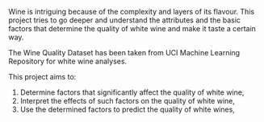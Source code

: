 Wine is intriguing because of the complexity and layers of its flavour. This project tries to go deeper and understand the attributes and the basic factors that determine the quality of white wine and make it taste a certain way.

The Wine Quality Dataset has been taken from UCI Machine Learning Repository for white wine analyses.

This project aims to:

1. Determine factors that significantly affect the quality of white wine,
2. Interpret the effects of such factors on the quality of white wine,
3. Use the determined factors to predict the quality of white wines,

